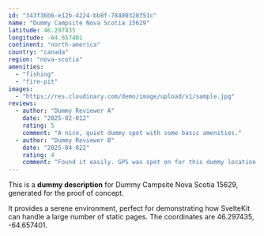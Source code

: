 ```yaml
---
id: "343f36b6-e12b-4224-bb8f-78400328f51c"
name: "Dummy Campsite Nova Scotia 15629"
latitude: 46.297435
longitude: -64.657401
continent: "north-america"
country: "canada"
region: "nova-scotia"
amenities:
  - "fishing"
  - "fire-pit"
images:
  - "https://res.cloudinary.com/demo/image/upload/v1/sample.jpg"
reviews:
  - author: "Dummy Reviewer A"
    date: "2025-02-012"
    rating: 5
    comment: "A nice, quiet dummy spot with some basic amenities."
  - author: "Dummy Reviewer B"
    date: "2025-04-022"
    rating: 4
    comment: "Found it easily. GPS was spot on for this dummy location."
---
```


This is a **dummy description** for Dummy Campsite Nova Scotia 15629, generated for the proof of concept.

It provides a serene environment, perfect for demonstrating how SvelteKit can handle a large number of static pages. The coordinates are 46.297435, -64.657401.
